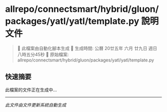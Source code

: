 # allrepo/connectsmart/hybrid/gluon/packages/yatl/yatl/template.py 說明文件

> 🚧 此檔案由自動化腳本生成
> 📅 生成時間: 公曆 20廿五年 六月 廿九日 週日 八時五分45秒
> 📂 原始檔案: allrepo/connectsmart/hybrid/gluon/packages/yatl/yatl/template.py

## 快速摘要
此檔案的文件正在生成中...

<!-- 實際使用時，這裡會是 Claude Code 生成的完整文件內容 -->

---
*此文件由文件更新系統自動生成*
